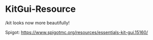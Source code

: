 # KitGui-Resource
/kit looks now more beautifully!

Spigot: https://www.spigotmc.org/resources/essentials-kit-gui.15160/
